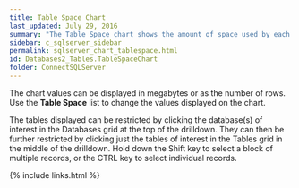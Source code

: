 ```yaml
---
title: Table Space Chart
last_updated: July 29, 2016
summary: "The Table Space chart shows the amount of space used by each table."
sidebar: c_sqlserver_sidebar
permalink: sqlserver_chart_tablespace.html
id: Databases2_Tables.TableSpaceChart
folder: ConnectSQLServer
---
```



The chart values can be displayed in megabytes or as the number of rows. Use the **Table Space** list to change the values displayed on the chart.

The tables displayed can be restricted by clicking the database(s) of interest in the Databases grid at the top of the drilldown. They can then be further restricted by clicking just the tables of interest in the Tables grid in the middle of the drilldown. Hold down the Shift key to select a block of multiple records, or the CTRL key to select individual records.


{% include links.html %}
